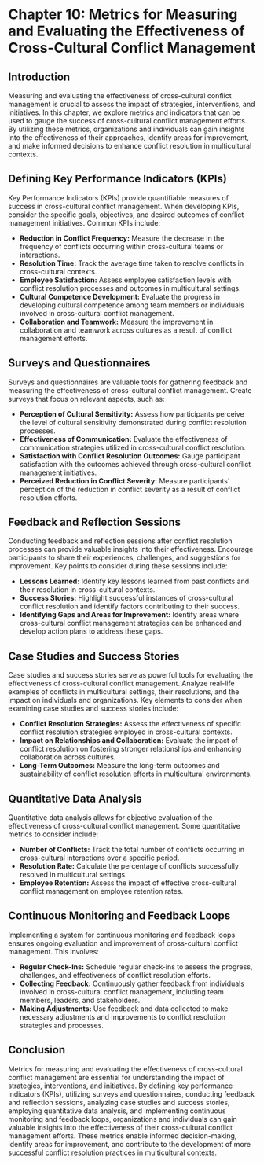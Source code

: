 Chapter 10: Metrics for Measuring and Evaluating the Effectiveness of Cross-Cultural Conflict Management
========================================================================================================

Introduction
------------

Measuring and evaluating the effectiveness of cross-cultural conflict management is crucial to assess the impact of strategies, interventions, and initiatives. In this chapter, we explore metrics and indicators that can be used to gauge the success of cross-cultural conflict management efforts. By utilizing these metrics, organizations and individuals can gain insights into the effectiveness of their approaches, identify areas for improvement, and make informed decisions to enhance conflict resolution in multicultural contexts.

Defining Key Performance Indicators (KPIs)
------------------------------------------

Key Performance Indicators (KPIs) provide quantifiable measures of success in cross-cultural conflict management. When developing KPIs, consider the specific goals, objectives, and desired outcomes of conflict management initiatives. Common KPIs include:

* **Reduction in Conflict Frequency:** Measure the decrease in the frequency of conflicts occurring within cross-cultural teams or interactions.
* **Resolution Time:** Track the average time taken to resolve conflicts in cross-cultural contexts.
* **Employee Satisfaction:** Assess employee satisfaction levels with conflict resolution processes and outcomes in multicultural settings.
* **Cultural Competence Development:** Evaluate the progress in developing cultural competence among team members or individuals involved in cross-cultural conflict management.
* **Collaboration and Teamwork:** Measure the improvement in collaboration and teamwork across cultures as a result of conflict management efforts.

Surveys and Questionnaires
--------------------------

Surveys and questionnaires are valuable tools for gathering feedback and measuring the effectiveness of cross-cultural conflict management. Create surveys that focus on relevant aspects, such as:

* **Perception of Cultural Sensitivity:** Assess how participants perceive the level of cultural sensitivity demonstrated during conflict resolution processes.
* **Effectiveness of Communication:** Evaluate the effectiveness of communication strategies utilized in cross-cultural conflict resolution.
* **Satisfaction with Conflict Resolution Outcomes:** Gauge participant satisfaction with the outcomes achieved through cross-cultural conflict management initiatives.
* **Perceived Reduction in Conflict Severity:** Measure participants' perception of the reduction in conflict severity as a result of conflict resolution efforts.

Feedback and Reflection Sessions
--------------------------------

Conducting feedback and reflection sessions after conflict resolution processes can provide valuable insights into their effectiveness. Encourage participants to share their experiences, challenges, and suggestions for improvement. Key points to consider during these sessions include:

* **Lessons Learned:** Identify key lessons learned from past conflicts and their resolution in cross-cultural contexts.
* **Success Stories:** Highlight successful instances of cross-cultural conflict resolution and identify factors contributing to their success.
* **Identifying Gaps and Areas for Improvement:** Identify areas where cross-cultural conflict management strategies can be enhanced and develop action plans to address these gaps.

Case Studies and Success Stories
--------------------------------

Case studies and success stories serve as powerful tools for evaluating the effectiveness of cross-cultural conflict management. Analyze real-life examples of conflicts in multicultural settings, their resolutions, and the impact on individuals and organizations. Key elements to consider when examining case studies and success stories include:

* **Conflict Resolution Strategies:** Assess the effectiveness of specific conflict resolution strategies employed in cross-cultural contexts.
* **Impact on Relationships and Collaboration:** Evaluate the impact of conflict resolution on fostering stronger relationships and enhancing collaboration across cultures.
* **Long-Term Outcomes:** Measure the long-term outcomes and sustainability of conflict resolution efforts in multicultural environments.

Quantitative Data Analysis
--------------------------

Quantitative data analysis allows for objective evaluation of the effectiveness of cross-cultural conflict management. Some quantitative metrics to consider include:

* **Number of Conflicts:** Track the total number of conflicts occurring in cross-cultural interactions over a specific period.
* **Resolution Rate:** Calculate the percentage of conflicts successfully resolved in multicultural settings.
* **Employee Retention:** Assess the impact of effective cross-cultural conflict management on employee retention rates.

Continuous Monitoring and Feedback Loops
----------------------------------------

Implementing a system for continuous monitoring and feedback loops ensures ongoing evaluation and improvement of cross-cultural conflict management. This involves:

* **Regular Check-Ins:** Schedule regular check-ins to assess the progress, challenges, and effectiveness of conflict resolution efforts.
* **Collecting Feedback:** Continuously gather feedback from individuals involved in cross-cultural conflict management, including team members, leaders, and stakeholders.
* **Making Adjustments:** Use feedback and data collected to make necessary adjustments and improvements to conflict resolution strategies and processes.

Conclusion
----------

Metrics for measuring and evaluating the effectiveness of cross-cultural conflict management are essential for understanding the impact of strategies, interventions, and initiatives. By defining key performance indicators (KPIs), utilizing surveys and questionnaires, conducting feedback and reflection sessions, analyzing case studies and success stories, employing quantitative data analysis, and implementing continuous monitoring and feedback loops, organizations and individuals can gain valuable insights into the effectiveness of their cross-cultural conflict management efforts. These metrics enable informed decision-making, identify areas for improvement, and contribute to the development of more successful conflict resolution practices in multicultural contexts.
